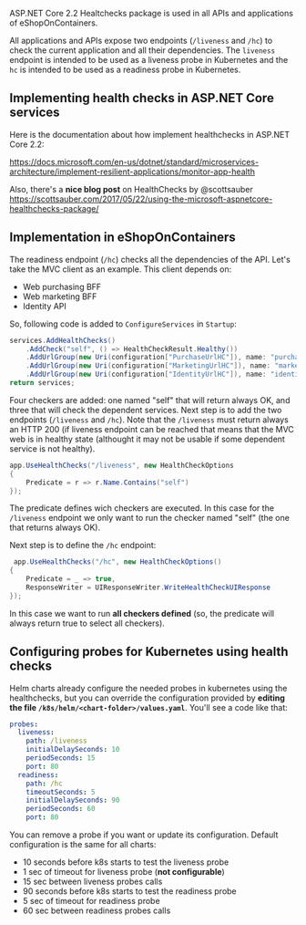 ASP.NET Core 2.2 Healtchecks package is used in all APIs and applications of eShopOnContainers.

All applications and APIs expose two endpoints (`/liveness` and `/hc`) to check the current application and all their dependencies. The `liveness` endpoint is intended to be used as a liveness probe in Kubernetes and the `hc` is intended to be used as a readiness probe in Kubernetes.

## Implementing health checks in ASP.NET Core services

Here is the documentation about how implement healthchecks in ASP.NET Core 2.2:

https://docs.microsoft.com/en-us/dotnet/standard/microservices-architecture/implement-resilient-applications/monitor-app-health 

Also, there's a **nice blog post** on HealthChecks by @scottsauber 
https://scottsauber.com/2017/05/22/using-the-microsoft-aspnetcore-healthchecks-package/ 

## Implementation in eShopOnContainers

The readiness endpoint (`/hc`) checks all the dependencies of the API. Let's take the MVC client as an example. This client depends on:

* Web purchasing BFF
* Web marketing BFF
* Identity API

So, following code is added to `ConfigureServices` in `Startup`:

```cs
services.AddHealthChecks()
    .AddCheck("self", () => HealthCheckResult.Healthy())
    .AddUrlGroup(new Uri(configuration["PurchaseUrlHC"]), name: "purchaseapigw-check", tags: new string[] { "purchaseapigw" })
    .AddUrlGroup(new Uri(configuration["MarketingUrlHC"]), name: "marketingapigw-check", tags: new string[] { "marketingapigw" })
    .AddUrlGroup(new Uri(configuration["IdentityUrlHC"]), name: "identityapi-check", tags: new string[] { "identityapi" });                
return services;
```

Four checkers are added: one named "self" that will return always OK, and three that will check the dependent services. Next step is to add the two endpoints (`/liveness` and `/hc`). Note that the `/liveness` must return always an HTTP 200 (if liveness endpoint can be reached that means that the MVC web is in healthy state (althought it may not be usable if some dependent service is not healthy).

```cs
app.UseHealthChecks("/liveness", new HealthCheckOptions
{
    Predicate = r => r.Name.Contains("self")
});
```

The predicate defines wich checkers are executed. In this case for the `/liveness` endpoint we only want to run the checker named "self" (the one that returns always OK).

Next step is to define the `/hc` endpoint:

```cs
 app.UseHealthChecks("/hc", new HealthCheckOptions()
{
    Predicate = _ => true,
    ResponseWriter = UIResponseWriter.WriteHealthCheckUIResponse
});
```

In this case we want to run **all checkers defined** (so, the predicate will always return true to select all checkers).

## Configuring probes for Kubernetes using health checks

Helm charts already configure the needed probes in kubernetes using the healthchecks, but you can override the configuration provided by **editing the file `/k8s/helm/<chart-folder>/values.yaml`**. You'll see a code like that:

```yaml
probes:
  liveness:
    path: /liveness
    initialDelaySeconds: 10
    periodSeconds: 15
    port: 80
  readiness:
    path: /hc
    timeoutSeconds: 5
    initialDelaySeconds: 90
    periodSeconds: 60
    port: 80
```

You can remove a probe if you want or update its configuration. Default configuration is the same for all charts:

* 10 seconds before k8s starts to test the liveness probe
* 1 sec of timeout for liveness probe (**not configurable**)
* 15 sec between liveness probes calls
* 90 seconds before k8s starts to test the readiness probe
* 5 sec of timeout for readiness probe
* 60 sec between readiness probes calls
